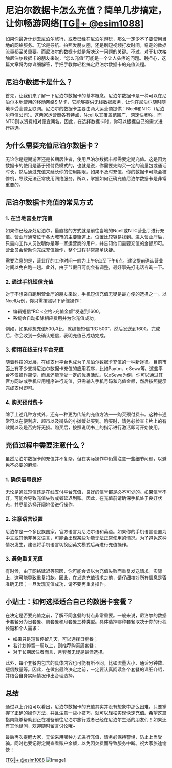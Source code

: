 # 尼泊尔数据卡怎么充值？简单几步搞定，让你畅游网络[[TG💪+ @esim1088](https://t.me/s/esim1088)]

如果你最近计划去尼泊尔旅行，或者已经在尼泊尔游玩，那么一定少不了要使用当地的网络服务。无论是导航、拍照发朋友圈，还是刷短视频打发时间，稳定的数据流量都至关重要。而尼泊尔的数据卡就是解决这一问题的关键。不过，对于初次接触尼泊尔数据卡的朋友来说，“怎么充值”可能是一个让人头疼的问题。别担心，这篇文章将为你详细解答，手把手教你轻松搞定尼泊尔数据卡的充值流程。

## 尼泊尔数据卡是什么？

首先，让我们来了解一下尼泊尔数据卡的基本概念。尼泊尔数据卡是一种可以在尼泊尔本地使用的移动网络SIM卡，它能够提供无线数据服务，让你在尼泊尔随时随地享受高速互联网。尼泊尔的数据卡主要由两大运营商提供：Ncell和NTC（尼泊尔电信公司）。这两家运营商各有特点，Ncell以其覆盖范围广、网速快著称，而NTC则以资费相对便宜闻名。因此，在选择数据卡时，你可以根据自己的需求进行挑选。

## 为什么需要充值尼泊尔数据卡？

无论你是短期游客还是长期居住者，使用尼泊尔数据卡都需要定期充值。这是因为数据卡的使用是基于预付费模式的，也就是说，你需要先购买一定的流量包或通话时长，然后通过充值来延长你的使用期限。如果不及时充值，你的数据卡可能会被停机，导致无法正常使用网络服务。所以，掌握如何正确充值尼泊尔数据卡是非常重要的。

## 尼泊尔数据卡充值的常见方式

### 1. 在当地营业厅充值

如果你已经身处尼泊尔，最直接的方式就是前往当地的Ncell或NTC营业厅进行充值。营业厅通常位于各大城市的主要街道上，位置比较容易找到。进入营业厅后，只需向工作人员说明你是哪一家运营商的用户，并告知他们需要充值的金额即可。营业员会帮助你完成充值操作，整个过程非常简单快捷。

需要注意的是，营业厅的工作时间一般为上午9点至下午6点，建议提前确认营业时间以免白跑一趟。此外，由于节假日可能会有调整，最好事先打电话咨询一下。

### 2. 通过手机短信充值

对于不想亲自跑到营业厅的朋友来说，手机短信充值无疑是最方便的选择之一。以Ncell为例，你只需按照以下步骤操作：

- 编辑短信“RC <空格>充值金额”发送到1600。
- 系统会自动扣除相应费用并为你充值成功。
  
例如，如果你想充值500卢比，就编辑短信“RC 500”，然后发送到1600。完成后，你会收到一条确认短信，表明充值已成功完成。

### 3. 使用在线支付平台充值

随着科技的发展，在线支付平台也成为了尼泊尔数据卡充值的一种新途径。目前市面上有不少支持尼泊尔数据卡充值的应用程序，比如Paytm、eSewa等。这些平台不仅操作简便，而且还能享受一定的优惠活动。以eSewa为例，你可以通过其官方网站或手机应用程序进行充值，只需输入手机号码和充值金额，然后按照提示完成支付即可。

### 4. 购买预付费卡

除了上述几种方式外，还有一种更为传统的充值方法——购买预付费卡。这种卡通常可以在便利店、超市以及街头的小摊贩处买到。购买时，请务必检查卡片上的有效期以及是否完好无损。购买后，按照说明书上的指示进行激活即可开始使用。

## 充值过程中需要注意什么？

虽然尼泊尔数据卡的充值并不复杂，但在实际操作中仍需注意一些细节问题，以避免不必要的麻烦。

### 1. 确保信号良好

无论是通过短信还是在线支付平台充值，良好的信号都是必不可少的。如果信号不好，可能会导致充值失败或者延迟到账。因此，在充值前请确保手机处于良好状态，并尽量选择开阔地带进行操作。

### 2. 注意语言设置

尼泊尔是一个多民族国家，官方语言为尼泊尔语和英语。如果你的手机语言设置为中文或其他非英文语言，可能会出现某些功能无法正常使用的情况。为了避免这种情况发生，建议将手机语言切换回英文模式后再进行充值操作。

### 3. 避免重复充值

有时候，由于网络延迟等原因，你可能会误以为充值失败而重复发送请求。实际上，这可能导致重复扣款。因此，在发送充值请求之前，请仔细核对所有信息是否准确无误；一旦发现充值成功，请不要再重复操作。

## 小贴士：如何选择适合自己的数据卡套餐？

在决定是否要充值之前，了解不同套餐的特点非常重要。一般来说，尼泊尔的数据卡套餐分为日套餐、周套餐和月套餐三种类型。具体选择哪种套餐取决于你的行程长短和个人需求：

- 如果只是短暂停留几天，可以选择日套餐；
- 若计划停留一周以上，则推荐购买周套餐；
- 对于长期居住者而言，月套餐无疑是最佳选择。

此外，每个套餐内包含的具体内容也可能有所不同，比如流量大小、通话分钟数、短信数量等。因此，在做出最终决定之前，一定要认真阅读各个套餐的详细介绍，并结合自身实际情况作出合理选择。

## 总结

通过以上介绍可以看出，尼泊尔数据卡的充值其实并没有想象中那么困难。只要掌握了正确的操作方法，并且注意一些小技巧，就可以轻松实现快速充值。希望这篇指南能够帮助到正在准备前往尼泊尔旅行或者已经在尼泊尔生活的朋友们！如果还有其他疑问，欢迎随时留言讨论哦~

最后再次提醒大家，无论采用哪种方式进行充值，请务必保持警惕，防止上当受骗。同时也要记得定期查看账户余额，以免因欠费而导致服务中断。祝大家旅途愉快！

[[TG💪+ @esim1088](https://t.me/s/esim1088) ![Image](https://i.postimg.cc/4NQfJmqS/Snipaste-2025-05-13-00-14-12.png)]